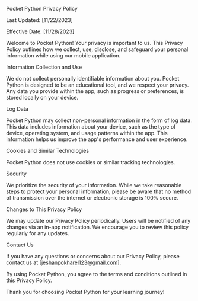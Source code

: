 Pocket Python Privacy Policy

Last Updated: [11/22/2023]

Effective Date: [11/28/2023]

Welcome to Pocket Python! Your privacy is important to us. This Privacy Policy outlines how we collect, use, disclose, and safeguard your personal information while using our mobile application.

Information Collection and Use

We do not collect personally identifiable information about you. Pocket Python is designed to be an educational tool, and we respect your privacy. Any data you provide within the app, such as progress or preferences, is stored locally on your device.

Log Data

Pocket Python may collect non-personal information in the form of log data. This data includes information about your device, such as the type of device, operating system, and usage patterns within the app. This information helps us improve the app's performance and user experience.

Cookies and Similar Technologies

Pocket Python does not use cookies or similar tracking technologies.

Security

We prioritize the security of your information. While we take reasonable steps to protect your personal information, please be aware that no method of transmission over the internet or electronic storage is 100% secure.

Changes to This Privacy Policy

We may update our Privacy Policy periodically. Users will be notified of any changes via an in-app notification. We encourage you to review this policy regularly for any updates.

Contact Us

If you have any questions or concerns about our Privacy Policy, please contact us at [jeshanpokharel123@gmail.com].

By using Pocket Python, you agree to the terms and conditions outlined in this Privacy Policy.

Thank you for choosing Pocket Python for your learning journey!
